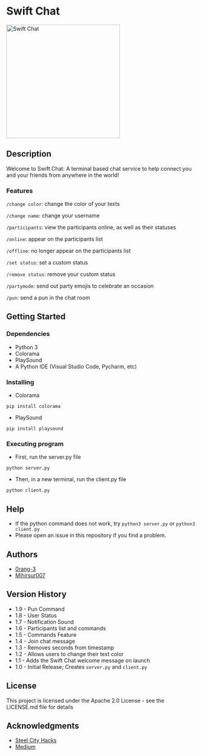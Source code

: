 # Swift Chat
<img src="https://i.imgur.com/Xljxlw6.png" alt="Swift Chat" width="300"/>


## Description

Welcome to Swift Chat: A terminal based chat service to help connect you and your friends from anywhere in the world!
### Features
`/change color`: change the color of your texts

`/change name`: change your username

`/participants`: view the participants online, as well as their statuses

`/online`: appear on the participants list

`/offline`: no longer appear on the participants list

`/set status`: set a custom status 

`/remove status`: remove your custom status

`/partymode`: send out party emojis to celebrate an occasion

`/pun`: send a pun in the chat room

## Getting Started

### Dependencies

* Python 3
* Colorama
* PlaySound
* A Python IDE (Visual Studio Code, Pycharm, etc)

### Installing

* Colorama
```
pip install colorama
```
* PlaySound
```
pip install playsound
```

### Executing program

* First, run the server.py file
```
python server.py
```
* Then, in a new terminal, run the client.py file
```
python client.py
```

## Help

* If the python command does not work, try `python3 server.py` or `python3 client.py`
* Please open an issue in this repository if you find a problem.


## Authors

* [0rang-3](https://github.com/0rang-3)
* [Mihirsur007](https://github.com/mihirsur007)

## Version History

* 1.9 - Pun Command
* 1.8 - User Status
* 1.7 - Notification Sound
* 1.6 - Participants list and commands
* 1.5 - Commands Feature
* 1.4 - Join chat message
* 1.3 - Removes seconds from timestamp
* 1.2 - Allows users to change their text color
* 1.1 - Adds the Swift Chat welcome message on launch
* 1.0 - Initial Release; Creates `server.py` and `client.py`

## License

This project is licensed under the Apache 2.0 License - see the LICENSE.md file for details

## Acknowledgments
* [Steel City Hacks](https://www.steelcitycodes.org)
* [Medium](https://medium.com/@itylergarrett.tag/find-and-replace-in-a-csv-using-python-f983f950acfb)
